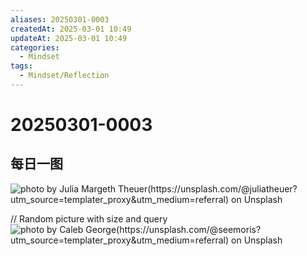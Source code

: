 ```yaml
---
aliases: 20250301-0003
createdAt: 2025-03-01 10:49
updateAt: 2025-03-01 10:49
categories:
  - Mindset
tags:
  - Mindset/Reflection
---
```

# 20250301-0003


## 每日一图
![photo by Julia Margeth Theuer(https://unsplash.com/@juliatheuer?utm_source=templater_proxy&utm_medium=referral) on Unsplash](https://images.unsplash.com/photo-1559039616-33af37c928fa?crop=entropy&cs=srgb&fm=jpg&ixid=M3w2NDU1OTF8MHwxfHJhbmRvbXx8fHx8fHx8fDE3NDA3OTczNzh8&ixlib=rb-4.0.3&q=85&w=800&h=600)

// Random picture with size and query
![photo by Caleb George(https://unsplash.com/@seemoris?utm_source=templater_proxy&utm_medium=referral) on Unsplash](https://images.unsplash.com/photo-1456298964505-ef9e1a638209?crop=entropy&cs=srgb&fm=jpg&ixid=M3w2NDU1OTF8MHwxfHJhbmRvbXx8fHx8fHx8fDE3NDA3OTczNzh8&ixlib=rb-4.0.3&q=85&w=800&h=800)
